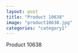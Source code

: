 ```yaml
---
layout: post
title: "Product 10638"
image: "product10638.jpg"
categories: "category1"
---
```

Product 10638
